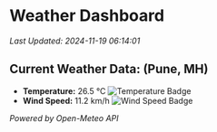 
# Weather Dashboard

_Last Updated: 2024-11-19 06:14:01_

## Current Weather Data: (Pune, MH)
- **Temperature:** 26.5 °C ![Temperature Badge](https://img.shields.io/badge/Temperature-Medium%20Temp-green)
- **Wind Speed:** 11.2 km/h ![Wind Speed Badge](https://img.shields.io/badge/Wind%20Speed-Low%20Wind-blue)

*Powered by Open-Meteo API*
